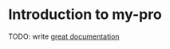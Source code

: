 # Introduction to my-pro

TODO: write [great documentation](http://jacobian.org/writing/what-to-write/)
